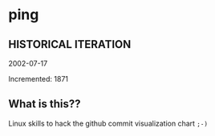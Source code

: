 # ping

## HISTORICAL ITERATION
2002-07-17

Incremented: 1871

## What is this?? 
Linux skills to hack the github commit visualization chart `;-)`

